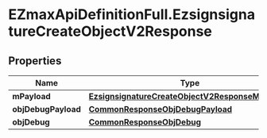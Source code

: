 # EZmaxApiDefinitionFull.EzsignsignatureCreateObjectV2Response

## Properties

Name | Type | Description | Notes
------------ | ------------- | ------------- | -------------
**mPayload** | [**EzsignsignatureCreateObjectV2ResponseMPayload**](EzsignsignatureCreateObjectV2ResponseMPayload.md) |  | 
**objDebugPayload** | [**CommonResponseObjDebugPayload**](CommonResponseObjDebugPayload.md) |  | [optional] 
**objDebug** | [**CommonResponseObjDebug**](CommonResponseObjDebug.md) |  | [optional] 


